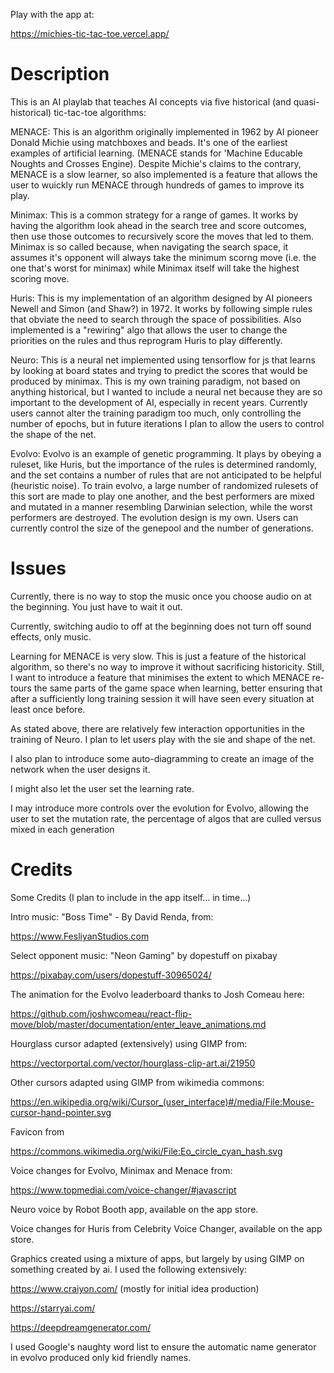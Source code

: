 Play with the app at: 

https://michies-tic-tac-toe.vercel.app/

<h1> Description </h1>
This is an AI playlab that teaches AI concepts via five historical (and quasi-historical) tic-tac-toe algorithms: 

MENACE: This is an algorithm originally implemented in 1962 by AI pioneer Donald Michie using matchboxes and beads. It's one of the earliest examples of artificial learning. (MENACE stands for 'Machine Educable Noughts and Crosses Engine). Despite Michie's claims to the contrary, MENACE is a slow learner, so also implemented is a feature that allows the user to wuickly run MENACE through hundreds of games to improve its play. 

Minimax: This is a common strategy for a range of games. It works by having the algorithm look ahead in the search tree and score outcomes, then use those outcomes to recursively score the moves that led to them. Minimax is so called because, when navigating the search space, it assumes it's opponent will always take the minimum scorng move (i.e. the one that's worst for minimax) while Minimax itself will take the highest scoring move.

Huris: This is my implementation of an algorithm designed by AI pioneers Newell and Simon (and Shaw?) in 1972. It works by following simple rules that obviate the need to search through the space of possibilities. Also implemented is a "rewiring" algo that allows the user to change the priorities on the rules and thus reprogram Huris to play differently. 

Neuro: This is a neural net implemented using tensorflow for js that learns by looking at board states and trying to predict the scores that would be produced by minimax. This is my own training paradigm, not based on anything historical, but I wanted to include a neural net because they are so important to the development of AI, especially in recent years. Currently users cannot alter the training paradigm too much, only controlling the number of epochs, but in future iterations I plan to allow the users to control the shape of the net. 

Evolvo: Evolvo is an example of genetic programming. It plays by obeying a ruleset, like Huris, but the importance of the rules is determined randomly, and the set contains a number of rules that are not anticipated to be helpful (heuristic noise). To train evolvo, a large number of randomized rulesets of this sort are made to play one another, and the best performers are mixed and mutated in a manner resembling Darwinian selection, while the worst performers are destroyed. The evolution design is my own. Users can currently control the size of the genepool and the number of generations. 

<h1>Issues</h1>
Currently, there is no way to stop the music once you choose audio on at the beginning. You just have to wait it out. 

Currently, switching audio to off at the beginning does not turn off sound effects, only music. 

Learning for MENACE is very slow. This is just a feature of the historical algorithm, so there's no way to improve it without sacrificing historicity. Still, I want to introduce a feature that minimises the extent to which MENACE re-tours the same parts of the game space when learning, better ensuring that after a sufficiently long training session it will have seen every situation at least once before. 

As stated above, there are relatively few interaction opportunities in the training of Neuro. I plan to let users play with the sie and shape of the net. 

I also plan to introduce some auto-diagramming to create an image of the network when the user designs it. 

I might also let the user set the learning rate. 

I may introduce more controls over the evolution for Evolvo, allowing the user to set the mutation rate, the percentage of algos that are culled versus mixed in each generation 

<h1>Credits</h1>
Some Credits (I plan to include in the app itself... in time...) 

Intro music: "Boss Time" - By David Renda, from: 

https://www.FesliyanStudios.com

Select opponent music: "Neon Gaming" by dopestuff on pixabay

https://pixabay.com/users/dopestuff-30965024/

The animation for the Evolvo leaderboard thanks to Josh Comeau here: 

https://github.com/joshwcomeau/react-flip-move/blob/master/documentation/enter_leave_animations.md

Hourglass cursor adapted (extensively) using GIMP from: 

https://vectorportal.com/vector/hourglass-clip-art.ai/21950

Other cursors adapted using GIMP from wikimedia commons: 

https://en.wikipedia.org/wiki/Cursor_(user_interface)#/media/File:Mouse-cursor-hand-pointer.svg

Favicon from 

https://commons.wikimedia.org/wiki/File:Eo_circle_cyan_hash.svg

Voice changes for Evolvo, Minimax and Menace from: 

https://www.topmediai.com/voice-changer/#javascript

Neuro voice by Robot Booth app, available on the app store. 

Voice changes for Huris from Celebrity Voice Changer, available on the app store.  

Graphics created using a mixture of apps, but largely by using GIMP on something created by ai. I used the following extensively: 

https://www.craiyon.com/ (mostly for initial idea production)

https://starryai.com/

https://deepdreamgenerator.com/

I used Google's naughty word list to ensure the automatic name generator in evolvo produced only kid friendly names. 

